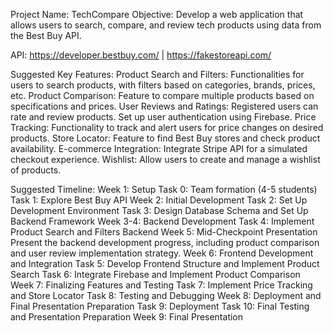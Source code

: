 Project Name: TechCompare
Objective: Develop a web application that allows users to search, compare, and review tech products using data from the Best Buy API.

API: https://developer.bestbuy.com/ | https://fakestoreapi.com/

Suggested Key Features:
Product Search and Filters: Functionalities for users to search products, with filters based on categories, brands, prices, etc.
Product Comparison: Feature to compare multiple products based on specifications and prices.
User Reviews and Ratings: Registered users can rate and review products. Set up user authentication using Firebase. 
Price Tracking: Functionality to track and alert users for price changes on desired products.
Store Locator: Feature to find Best Buy stores and check product availability.
E-commerce Integration: Integrate Stripe API for a simulated checkout experience.
Wishlist: Allow users to create and manage a wishlist of products.

Suggested Timeline:
Week 1: Setup
  Task 0: Team formation (4-5 students)
  Task 1: Explore Best Buy API
Week 2: Initial Development
  Task 2: Set Up Development Environment
  Task 3: Design Database Schema and Set Up Backend Framework
Week 3-4: Backend Development
  Task 4: Implement Product Search and Filters Backend
Week 5: Mid-Checkpoint Presentation
  Present the backend development progress, including product comparison and user review implementation strategy.
Week 6: Frontend Development and Integration
  Task 5: Develop Frontend Structure and Implement Product Search
  Task 6: Integrate Firebase and Implement Product Comparison
Week 7: Finalizing Features and Testing
  Task 7: Implement Price Tracking and Store Locator
  Task 8: Testing and Debugging
Week 8: Deployment and Final Presentation Preparation
  Task 9: Deployment
  Task 10: Final Testing and Presentation Preparation 
Week 9: Final Presentation
